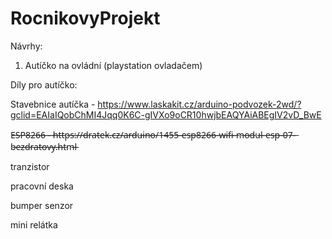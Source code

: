 # RocnikovyProjekt
Návrhy:

1. Autíčko na ovládní (playstation ovladačem)


Díly pro autíčko: 

Stavebnice autíčka - https://www.laskakit.cz/arduino-podvozek-2wd/?gclid=EAIaIQobChMI4Jqq0K6C-gIVXo9oCR10hwjbEAQYAiABEgIV2vD_BwE

E̶S̶P̶8̶2̶6̶6̶ ̶-̶ ̶h̶t̶t̶p̶s̶:̶/̶/̶d̶r̶a̶t̶e̶k̶.̶c̶z̶/̶a̶r̶d̶u̶i̶n̶o̶/̶1̶4̶5̶5̶-̶e̶s̶p̶8̶2̶6̶6̶-̶w̶i̶f̶i̶-̶m̶o̶d̶u̶l̶-̶e̶s̶p̶-̶0̶7̶-̶b̶e̶z̶d̶r̶a̶t̶o̶v̶y̶.̶h̶t̶m̶l̶
 
tranzistor

pracovní deska

bumper senzor

mini relátka
